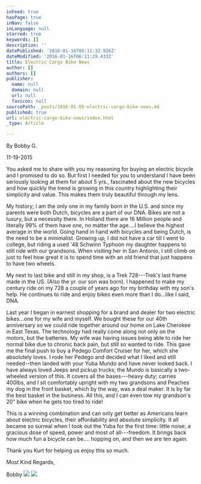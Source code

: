 ```yaml
---
inFeed: true
hasPage: true
inNav: false
inLanguage: null
starred: true
keywords: []
description: ''
datePublished: '2016-01-16T06:11:32.926Z'
dateModified: '2016-01-16T06:11:29.433Z'
title: Electric Cargo Bike News
author: []
authors: []
publisher:
  name: null
  domain: null
  url: null
  favicon: null
sourcePath: _posts/2016-01-05-electric-cargo-bike-news.md
published: true
url: electric-cargo-bike-news/index.html
_type: Article

---
```

By Bobby G.

11-19-2015

You asked me to share with you my reasoning for buying an electric 
bicycle and I promised to do so. But first I needed for you to 
understand I have been seriously looking at them for about 5 yrs., 
fascinated about the new bicycles and how quickly the trend is growing 
in this country highlighting their simplicity and value.  This makes 
them truly beautiful through my lens.

My history; I am the only one in my family born in the U.S. and since
my parents were both Dutch, bicycles are a part of our DNA. Bikes are 
not a luxury, but a necessity there.  In Holland there are 16 Million 
people and literally 99% of them have one, no matter the age....I believe 
the highest average in the world. Going hand in hand with bicycles and 
being Dutch, is the need to be a minimalist.  Growing up, I did not have
a car till I went to college, but riding a used '48 Schwinn Typhoon my 
daughter happens to still ride with our grandsons. When visiting her 
in San Antonio, I still climb on just to feel how great it is to spend 
time with an old friend that just happens to have two wheels.

My next to last bike and still in my shop, is a Trek 728---Trek's last 
frame made in the US. (Also the yr. our son was born). I happened to 
make my century ride on my 728 a couple of years ago for my birthday 
with my son's help. He continues to ride and enjoy bikes even more than I
do...like I said, DNA.

Last year I began in earnest shopping for a brand and dealer for two 
electric bikes...one for my wife and myself. We bought these for our 40th
anniversary so we could ride together around our home on Lake Cherokee 
in East Texas. The technology had really come along not only on the 
motors, but the batteries. My wife was having issues being able to ride 
her normal bike due to chronic back pain, but still so wanted to ride. 
This gave me the final push to buy a Pedego Comfort Cruiser for her, 
which she absolutely loves.  I rode her Pedego and decided what I liked 
and still needed--then landed with your Yuba Mundo and have never looked
back. I have always loved Jeeps and pickup trucks; the Mundo is 
basically a two-wheeled version of this. It covers all the bases---heavy
duty; carries 400lbs, and I sit comfortably upright with my two 
grandsons and Peaches my dog in the front basket, which by the way, was a
deal maker.  It is by far the best basket in the business.  All this, 
and I can even tow my grandson's 20" bike when he gets too tired to 
ride!

This is a winning combination and can only get better as Americans 
learn about electric bicycles, their affordability and absolute 
simplicity. It all became so surreal when I took out the Yuba for the 
first time: little noise; a gracious dose of speed, power and most of 
all---freedom.    It brings back how much fun a bicycle can be.... hopping
on, and then we are ten again.

Thank you Kurt for helping us enjoy this so much.

Most Kind Regards,

Bobby  ![](https://the-grid-user-content.s3-us-west-2.amazonaws.com/b80be6d3-29b0-40ee-b295-efc7e6c6ba85.png)
![](https://the-grid-user-content.s3-us-west-2.amazonaws.com/2c04ca2c-53ee-49d2-b301-e785416684ad.jpg)